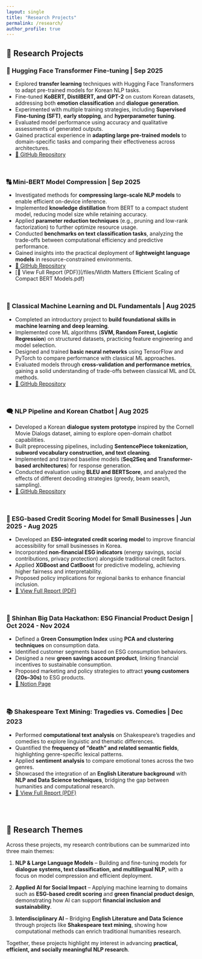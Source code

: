 ```yaml
---
layout: single
title: "Research Projects"
permalink: /research/
author_profile: true
---
```


## 🔬 Research Projects

### 🤗 Hugging Face Transformer Fine-tuning | Sep 2025  
- Explored **transfer learning** techniques with Hugging Face Transformers to adapt pre-trained models for Korean NLP tasks.  
- Fine-tuned **KoBERT, DistilBERT, and GPT-2** on custom Korean datasets, addressing both **emotion classification** and **dialogue generation**.  
- Experimented with multiple training strategies, including **Supervised Fine-tuning (SFT)**, **early stopping**, and **hyperparameter tuning**.  
- Evaluated model performance using accuracy and qualitative assessments of generated outputs.  
- Gained practical experience in **adapting large pre-trained models** to domain-specific tasks and comparing their effectiveness across architectures.  
- [🔗 GitHub Repository](https://github.com/JeongMinIsBest/AIFFEL_quest_rs/tree/main/GoingDeeper/GD1516)  
<br/>

### 🔠 Mini-BERT Model Compression | Sep 2025  
- Investigated methods for **compressing large-scale NLP models** to enable efficient on-device inference.  
- Implemented **knowledge distillation** from BERT to a compact student model, reducing model size while retaining accuracy.  
- Applied **parameter reduction techniques** (e.g., pruning and low-rank factorization) to further optimize resource usage.  
- Conducted **benchmarks on text classification tasks**, analyzing the trade-offs between computational efficiency and predictive performance.  
- Gained insights into the practical deployment of **lightweight language models** in resource-constrained environments.   
- [🔗 GitHub Repository](https://github.com/JeongMinIsBest/AIFFEL_quest_rs/tree/main/GoingDeeper/GD1314)
- [📄 View Full Report (PDF)](/files/Width Matters Efficient Scaling of Compact BERT Models.pdf)  
<br/>

### 🤖 Classical Machine Learning and DL Fundamentals | Aug 2025
- Completed an introductory project to **build foundational skills in machine learning and deep learning**.  
- Implemented core ML algorithms (**SVM, Random Forest, Logistic Regression**) on structured datasets, practicing feature engineering and model selection.  
- Designed and trained **basic neural networks** using TensorFlow and PyTorch to compare performance with classical ML approaches.  
- Evaluated models through **cross-validation and performance metrics**, gaining a solid understanding of trade-offs between classical ML and DL methods.  
- [🔗 GitHub Repository](https://github.com/JeongMinIsBest/AIFFEL_quest_rs/tree/main/GoingDeeper/GD0304)  
<br/>

### 🗨️ NLP Pipeline and Korean Chatbot | Aug 2025  
- Developed a Korean **dialogue system prototype** inspired by the Cornell Movie Dialogs dataset, aiming to explore open-domain chatbot capabilities.  
- Built preprocessing pipelines, including **SentencePiece tokenization, subword vocabulary construction, and text cleaning**.  
- Implemented and trained baseline models (**Seq2Seq and Transformer-based architectures**) for response generation.  
- Conducted evaluation using **BLEU and BERTScore**, and analyzed the effects of different decoding strategies (greedy, beam search, sampling).  
- [🔗 GitHub Repository](https://github.com/JeongMinIsBest/AIFFEL_quest_rs/tree/main/GoingDeeper/GD0910)  
<br/>

### 🌳 ESG-based Credit Scoring Model for Small Businesses | Jun 2025 - Aug 2025
- Developed an **ESG-integrated credit scoring model** to improve financial accessibility for small businesses in Korea.  
- Incorporated **non-financial ESG indicators** (energy savings, social contributions, privacy protection) alongside traditional credit factors.  
- Applied **XGBoost and CatBoost** for predictive modeling, achieving higher fairness and interpretability.  
- Proposed policy implications for regional banks to enhance financial inclusion.  
- [📄 View Full Report (PDF)](/files/MyResearchPoster.pdf)
<br/>

### 🏦 Shinhan Big Data Hackathon: ESG Financial Product Design | Oct 2024 - Nov 2024  
- Defined a **Green Consumption Index** using **PCA and clustering techniques** on consumption data.  
- Identified customer segments based on ESG consumption behaviors.  
- Designed a new **green savings account product**, linking financial incentives to sustainable consumption.  
- Proposed marketing and policy strategies to attract **young customers (20s–30s)** to ESG products.  
- [🔗 Notion Page](https://www.notion.so/Green-Consumption-Savings-Account-ESG-Financial-Product-Proposal-1d1fb4f8761581369fb9c56899e5494a?source=copy_link)
<br/>

### 📚 Shakespeare Text Mining: Tragedies vs. Comedies | Dec 2023
- Performed **computational text analysis** on Shakespeare’s tragedies and comedies to explore linguistic and thematic differences.  
- Quantified the **frequency of “death” and related semantic fields**, highlighting genre-specific lexical patterns.  
- Applied **sentiment analysis** to compare emotional tones across the two genres.  
- Showcased the integration of an **English Literature background** with **NLP and Data Science techniques**, bridging the gap between humanities and computational research.  
- [📄 View Full Report (PDF)](/files/Data_Analysis.pdf)
<br/>
<br/>

## 📂 Research Themes  

Across these projects, my research contributions can be summarized into three main themes:  

1. **NLP & Large Language Models** – Building and fine-tuning models for **dialogue systems, text classification, and multilingual NLP**, with a focus on model compression and efficient deployment.  
  
2. **Applied AI for Social Impact** – Applying machine learning to domains such as **ESG-based credit scoring** and **green financial product design**, demonstrating how AI can support **financial inclusion and sustainability**.  
  
3. **Interdisciplinary AI** – Bridging **English Literature and Data Science** through projects like **Shakespeare text mining**, showing how computational methods can enrich traditional humanities research.  
  
Together, these projects highlight my interest in advancing **practical, efficient, and socially meaningful NLP research**.
<br/>
<br/>
